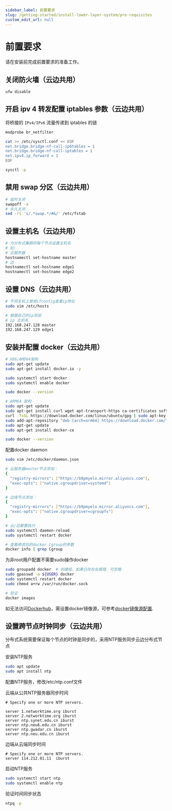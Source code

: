 ```yaml
---
sidebar_label: 前置要求
slug: /getting-started/install-lower-layer-system/pre-requisites
custom_edit_url: null
---
```


# 前置要求

请在安装前完成前置要求的准备工作。

## 关闭防火墙（云边共用）
```bash
ufw disable	
```

## 开启 ipv 4 转发配置 iptables 参数（云边共用）
将桥接的 `IPv4/IPv6` 流量传递到 iptables 的链
```bash
modprobe br_netfilter

cat >> /etc/sysctl.conf << EOF
net.bridge.bridge-nf-call-ip6tables = 1
net.bridge.bridge-nf-call-iptables = 1
net.ipv4.ip_forward = 1
EOF

sysctl -p 
```

## 禁用 swap 分区（云边共用）
```bash
# 临时关闭
swapoff -a
# 永久关闭                                          
sed -ri 's/.*swap.*/#&/' /etc/fstab                 
```

## 设置主机名（云边共用）
```bash
# 为分布式集群的每个节点设置主机名
# 如:
# 云服务器
hostnamectl set-hostname master   
# 边
hostnamectl set-hostname edge1
hostnamectl set-hostname edge2
```

## 设置 DNS（云边共用）
```bash
# 不同主机上使用ifconfig查看ip地址
sudo vim /etc/hosts

# 根据自己的ip添加
# ip 主机名
192.168.247.128 master
192.168.247.129 edge1
```

## 安装并配置 docker（云边共用）
```bash
# X86/AMD64架构
sudo apt-get update
sudo apt-get install docker.io -y

sudo systemctl start docker
sudo systemctl enable docker

sudo docker --version

# ARM64 架构
sudo apt-get update
sudo apt-get install curl wget apt-transport-https ca-certificates software-properties-common
curl -fsSL https://download.docker.com/linux/ubuntu/gpg | sudo apt-key add -
sudo add-apt-repository "deb [arch=arm64] https://download.docker.com/linux/ubuntu $(lsb_release -cs) stable"
sudo apt-get update
sudo apt-get install docker-ce

sudo docker --version

```

配置docker daemon
```bash
sudo vim /etc/docker/daemon.json

# 云服务器master节点添加：
{
  "registry-mirrors": ["https://b9pmyelo.mirror.aliyuncs.com"],
  "exec-opts": ["native.cgroupdriver=systemd"]
}

# 边缘节点添加：
{
  "registry-mirrors": ["https://b9pmyelo.mirror.aliyuncs.com"],
  "exec-opts": ["native.cgroupdriver=cgroupfs"]
}

# 云/边都要执行
sudo systemctl daemon-reload
sudo systemctl restart docker

# 查看修改后的docker Cgroup的参数
docker info | grep Cgroup
```

为非root用户配置不需要sudo操作docker
```bash
sudo groupadd docker  # 创建组，如果已存在会报错，可忽略
sudo gpasswd -a ${USER} docker
sudo systemctl restart docker
sudo chmod a+rw /var/run/docker.sock

# 验证
docker images
```

如无法访问[Dockerhub](https://hub.docker.com/)，需设置docker镜像源，可参考[docker镜像源配置](/docs/developer-guide/how-to-build/docker-registry).

## 设置跨节点时钟同步（云边共用）
分布式系统需要保证每个节点的时钟是同步的，采用NTP服务同步云边分布式节点

安装NTP服务
```bash
sudo apt update
sudo apt install ntp
```

配置NTP服务，修改/etc/ntp.conf文件

云端从公共NTP服务器同步时间
```
# Specify one or more NTP servers.

server 1.networktime.org iburst
server 2.networktime.org iburst
server ntp.synet.edu.cn iburst
server ntp.neu6.edu.cn iburst
server ntp.gwadar.cn iburst
server ntp.neu.edu.cn iburst
```

边端从云端同步时间
```
# Specify one or more NTP servers.
server 114.212.81.11  iburst
```

启动NTP服务
```bash
sudo systemctl start ntp
sudo systemctl enable ntp
```

验证时间同步状态
```bash
ntpq -p
```

